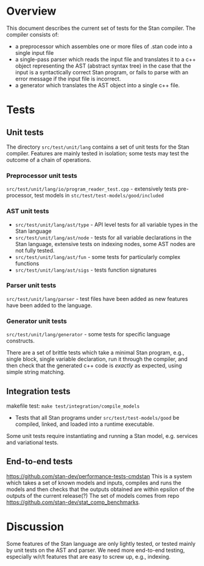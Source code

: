 # Overview

This document describes the current set of tests for the Stan compiler.  The compiler consists of:
- a preprocessor which assembles one or more files of .stan code into a single input file
- a single-pass parser which reads the input file and translates it to a c++ object representing the AST (abstract syntax tree) in the case that the input is a syntactically correct Stan program, or fails to parse with an error message if the input file is incorrect.
- a generator which translates the AST object into a single c++ file.

# Tests

## Unit tests

The directory `src/test/unit/lang` contains a set of unit tests for the Stan compiler.  Features are mainly tested in isolation; some tests may test the outcome of a chain of operations.

### Preprocessor unit tests

`src/test/unit/lang/io/program_reader_test.cpp` - extensively tests pre-processor, test models in `stc/test/test-models/good/included`

### AST unit tests

- `src/test/unit/lang/ast/type` - API level tests for all variable types in the Stan language
- `src/test/unit/lang/ast/node` - tests for all variable declarations in the Stan language, extensive tests on indexing nodes, some AST nodes are not fully tested.
- `src/test/unit/lang/ast/fun`  - some tests for particularly complex functions
- `src/test/unit/lang/ast/sigs` - tests function signatures

### Parser unit tests

`src/test/unit/lang/parser` - test files have been added as new features have been added to the language.

### Generator unit tests

`src/test/unit/lang/generator` - some tests for specific language constructs.

There are a set of brittle tests which take a minimal Stan program, e.g., single block, single variable declaration, run it through the compiler, and then check that the generated c++ code is _exactly_ as expected, using simple string matching.

## Integration tests

makefile test: `make test/integration/compile_models`
- Tests that all Stan programs under `src/test/test-models/good` be compiled, linked, and loaded into a runtime executable.

Some unit tests require instantiating and running a Stan model, e.g. services and variational tests.

## End-to-end tests

https://github.com/stan-dev/performance-tests-cmdstan This is a system which takes a set of known models and inputs, compiles and runs the models and then checks that the outputs obtained are within epsilon of the outputs of the current release(?)   The set of models comes from repo https://github.com/stan-dev/stat_comp_benchmarks.

# Discussion

Some features of the Stan language are only lightly tested, or tested mainly by unit tests on the AST and parser.  We need more end-to-end testing, especially w/r/t features that are easy to screw up, e.g., indexing.
